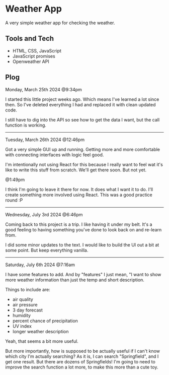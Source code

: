 # Weather App

A very simple weather app for checking the weather.

## Tools and Tech

- HTML, CSS, JavaScript
- JavaScript promises
- Openweather API

## Plog

Monday, March 25th 2024 @9:34pm

I started this little project weeks ago. Which means I've learned a lot since then. So I've deleted everything I had and replaced it with clean updated code.

I still have to dig into the API so see how to get the data I want, but the call function is working.

---

Tuesday, March 26th 2024 @12:46pm

Got a very simple GUI up and running. Getting more and more comfortable with connecting interfaces with logic feel good.

I'm intentionally not using React for this because I really want to feel wat it's like to write this stuff from scratch. We'll get there soon. But not yet.

@1:49pm

I think I'm going to leave it there for now. It does what I want it to do. I'll create something more involved using React. This was a good practice round :P

---

Wednesday, July 3rd 2024 @6:46pm

Coming back to this project is a trip. I like having it under my belt. It's a good feeling to having something you've done to look back on and re-learn from.

I did some minor updates to the text. I would like to build the UI out a bit at some point. But keep everything vanilla.

---

Saturday, July 6th 2024 @7:16am

I have some features to add. And by "features" I just mean, "I want to show more weather information than just the temp and short description.

Things to include are:

- air quality
- air pressure
- 3 day forecast
- humidity
- percent chance of precipitation
- UV index
- longer weather description

Yeah, that seems a bit more useful.

But more importantly, how is supposed to be actually useful if I can't know which city I'm actually searching? As it is, I can search "Springfield", and I get one result. But there are dozens of Springfields! I'm going to need to improve the search function a lot more, to make this more than a cute toy.
